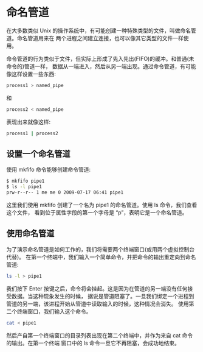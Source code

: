 # 命名管道

在大多数类似 Unix 的操作系统中，有可能创建一种特殊类型的文件，叫做命名管道。命名管道用来在 两个进程之间建立连接，也可以像其它类型的文件一样使用。

命令管道的行为类似于文件，但实际上形成了先入先出(FIFO)的缓冲。和普通(未命令的)管道一样， 数据从一端进入，然后从另一端出现。通过命令管道，有可能像这样设置一些东西:

```bash
process1 > named_pipe
```

和

```bash
process2 < named_pipe
```

表现出来就像这样:

```bash
process1 | process2
```

## 设置一个命名管道

使用 mkfifo 命令能够创建命令管道:

```bash
$ mkfifo pipe1
$ ls -l pipe1
prw-r--r-- 1 me me 0 2009-07-17 06:41 pipe1
```

这里我们使用 mkfifo 创建了一个名为 pipe1 的命名管道。使用 ls 命令，我们查看这个文件， 看到位于属性字段的第一个字母是 “p”，表明它是一个命名管道。

## 使用命名管道

为了演示命名管道是如何工作的，我们将需要两个终端窗口(或用两个虚拟控制台代替)。 在第一个终端中，我们输入一个简单命令，并把命令的输出重定向到命名管道:

```bash
ls -l > pipe1
```

我们按下 Enter 按键之后，命令将会挂起。这是因为在管道的另一端没有任何接受数据。当这种现象发生的时候， 据说是管道阻塞了。一旦我们绑定一个进程到管道的另一端，该进程开始从管道中读取输入的时候，这种情况会消失。 使用第二个终端窗口，我们输入这个命令。

```bash
cat < pipe1
```

然后产自第一个终端窗口的目录列表出现在第二个终端中，并作为来自 cat 命令的输出。在第一个终端 窗口中的 ls 命令一旦它不再阻塞，会成功地结束。
